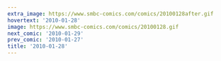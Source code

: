 ```yaml
---
extra_image: https://www.smbc-comics.com/comics/20100128after.gif
hovertext: '2010-01-28'
image: https://www.smbc-comics.com/comics/20100128.gif
next_comic: '2010-01-29'
prev_comic: '2010-01-27'
title: '2010-01-28'
---
```


